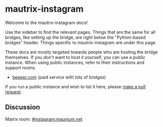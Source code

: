 # mautrix-instagram
Welcome to the mautrix-instagram docs!

Use the sidebar to find the relevant pages. Things that are the same for all
bridges, like setting up the bridge, are right below the "Python-based bridges"
header. Things specific to mautrix-instagram are under this page.

These docs are mostly targeted towards people who are hosting the bridge
themselves. If you don't want to host it yourself, you can use a public
instance. When using public instances, refer to their instructions and support
rooms.

* [beeper.com](https://www.beeper.com/) (paid service with lots of bridges)

If you run a public instance and wish to list it here, please [make a pull request](https://github.com/mautrix/docs/blob/master/bridges/python/instagram/index.md).

## Discussion
Matrix room: [#instagram:maunium.net](https://matrix.to/#/#instagram:maunium.net)
